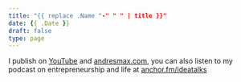 ```yaml
---
title: "{{ replace .Name "-" " " | title }}"
date: {{ .Date }}
draft: false
type: page
---
```


<!--more-->

I publish on [YouTube][1] and [andresmax.com][2], you can also listen to my podcast on entrepreneurship and life at [anchor.fm/ideatalks][3]

 [1]: https://www.youtube.com/andresmax
 [2]: https://www.christitus.com/
 [3]: https://anchor.fm/ideatalks
